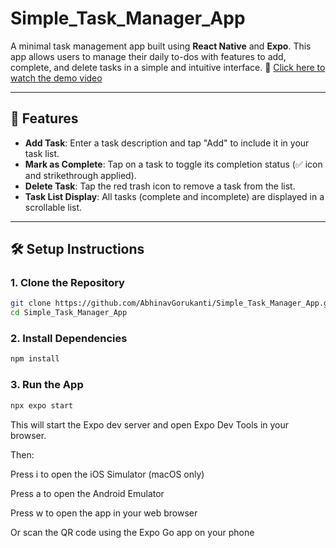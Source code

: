 # Simple_Task_Manager_App

A minimal task management app built using **React Native** and **Expo**. This app allows users to manage their daily to-dos with features to add, complete, and delete tasks in a simple and intuitive interface.
🎥 [Click here to watch the demo video](https://drive.google.com/file/d/1eOj63SLG3M7YZZH08R1L5Yw21JiJO0iy/view)

---

## 🚀 Features

- **Add Task**: Enter a task description and tap "Add" to include it in your task list.
- **Mark as Complete**: Tap on a task to toggle its completion status (✅ icon and strikethrough applied).
- **Delete Task**: Tap the red trash icon to remove a task from the list.
- **Task List Display**: All tasks (complete and incomplete) are displayed in a scrollable list.

---

## 🛠 Setup Instructions

### 1. Clone the Repository
```bash
git clone https://github.com/AbhinavGorukanti/Simple_Task_Manager_App.git
cd Simple_Task_Manager_App
```
### 2. Install Dependencies
```bash
npm install
```
### 3. Run the App
```bash
npx expo start
```

This will start the Expo dev server and open Expo Dev Tools in your browser.

Then:

Press i to open the iOS Simulator (macOS only)

Press a to open the Android Emulator

Press w to open the app in your web browser

Or scan the QR code using the Expo Go app on your phone
